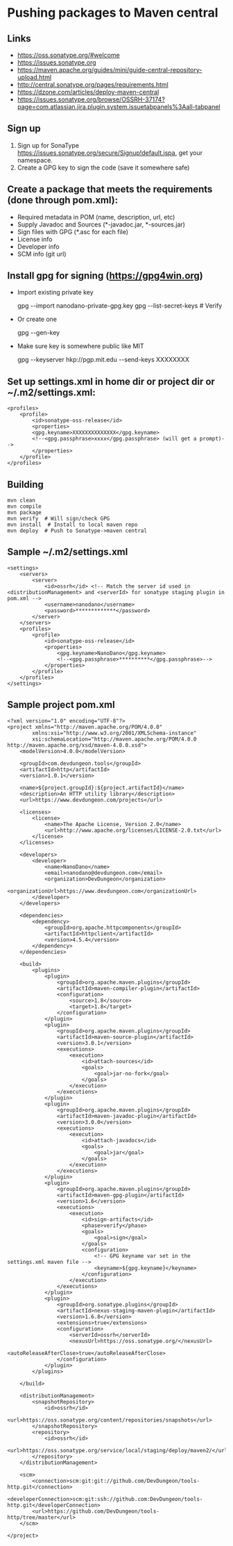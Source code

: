 Pushing packages to Maven central
===================================

Links
------

- https://oss.sonatype.org/#welcome
- https://issues.sonatype.org
- https://maven.apache.org/guides/mini/guide-central-repository-upload.html
- http://central.sonatype.org/pages/requirements.html
- https://dzone.com/articles/deploy-maven-central
- https://issues.sonatype.org/browse/OSSRH-37174?page=com.atlassian.jira.plugin.system.issuetabpanels%3Aall-tabpanel


Sign up
----------------------

1) Sign up for SonaType https://issues.sonatype.org/secure/Signup!default.jspa, get your namespace.
2) Create a GPG key to sign the code (save it somewhere safe)


Create a package that meets the requirements (done through pom.xml):
-------------------------------------------------------------

- Required metadata in POM (name, description, url, etc)
- Supply Javadoc and Sources (*-javadoc.jar, *-sources.jar)
- Sign files with GPG (*.asc for each file)
- License info
- Developer info
- SCM info (git url)


Install gpg for signing (https://gpg4win.org)
-------------------------------------------

- Import existing private key

    gpg --import nanodano-private-gpg.key
    gpg --list-secret-keys  # Verify

- Or create one

    gpg --gen-key

- Make sure key is somewhere public like MIT

    gpg --keyserver hkp://pgp.mit.edu --send-keys XXXXXXXX


Set up settings.xml in home dir or project dir or ~/.m2/settings.xml:
------------------------------------------------

    <profiles>
        <profile>
            <id>sonatype-oss-release</id>
            <properties>
            <gpg.keyname>XXXXXXXXXXXXXX</gpg.keyname>
            <!--<gpg.passphrase>xxxx</gpg.passphrase> (will get a prompt)-->
            </properties>
        </profile>
    </profiles>

Building
---------------

    mvn clean
    mvn compile
    mvn package
    mvn verify  # Will sign/check GPG
    mvn install  # Install to local maven repo
    mvn deploy  # Push to Sonatype->maven central


Sample ~/.m2/settings.xml
-------------------------

    <settings>
        <servers>
            <server>
                <id>ossrh</id> <!-- Match the server id used in <distributionManagement> and <serverId> for sonatype staging plugin in pom.xml -->
                <username>nanodano</username>
                <password>*************</password>
            </server>
        </servers>
        <profiles>
            <profile>
                <id>sonatype-oss-release</id>
                <properties>
                    <gpg.keyname>NanoDano</gpg.keyname>
                    <!--<gpg.passphrase>**********</gpg.passphrase>-->
                </properties>
            </profile>
        </profiles>
    </settings>

Sample project pom.xml
-----------------

    <?xml version="1.0" encoding="UTF-8"?>
    <project xmlns="http://maven.apache.org/POM/4.0.0"
            xmlns:xsi="http://www.w3.org/2001/XMLSchema-instance"
            xsi:schemaLocation="http://maven.apache.org/POM/4.0.0 http://maven.apache.org/xsd/maven-4.0.0.xsd">
        <modelVersion>4.0.0</modelVersion>

        <groupId>com.devdungeon.tools</groupId>
        <artifactId>http</artifactId>
        <version>1.0.1</version>

        <name>${project.groupId}:${project.artifactId}</name>
        <description>An HTTP utility library</description>
        <url>https://www.devdungeon.com/projects</url>

        <licenses>
            <license>
                <name>The Apache License, Version 2.0</name>
                <url>http://www.apache.org/licenses/LICENSE-2.0.txt</url>
            </license>
        </licenses>

        <developers>
            <developer>
                <name>NanoDano</name>
                <email>nanodano@devdungeon.com</email>
                <organization>DevDungeon</organization>
                <organizationUrl>https://www.devdungeon.com</organizationUrl>
            </developer>
        </developers>

        <dependencies>
            <dependency>
                <groupId>org.apache.httpcomponents</groupId>
                <artifactId>httpclient</artifactId>
                <version>4.5.4</version>
            </dependency>
        </dependencies>

        <build>
            <plugins>
                <plugin>
                    <groupId>org.apache.maven.plugins</groupId>
                    <artifactId>maven-compiler-plugin</artifactId>
                    <configuration>
                        <source>1.8</source>
                        <target>1.8</target>
                    </configuration>
                </plugin>
                <plugin>
                    <groupId>org.apache.maven.plugins</groupId>
                    <artifactId>maven-source-plugin</artifactId>
                    <version>3.0.1</version>
                    <executions>
                        <execution>
                            <id>attach-sources</id>
                            <goals>
                                <goal>jar-no-fork</goal>
                            </goals>
                        </execution>
                    </executions>
                </plugin>
                <plugin>
                    <groupId>org.apache.maven.plugins</groupId>
                    <artifactId>maven-javadoc-plugin</artifactId>
                    <version>3.0.0</version>
                    <executions>
                        <execution>
                            <id>attach-javadocs</id>
                            <goals>
                                <goal>jar</goal>
                            </goals>
                        </execution>
                    </executions>
                </plugin>
                <plugin>
                    <groupId>org.apache.maven.plugins</groupId>
                    <artifactId>maven-gpg-plugin</artifactId>
                    <version>1.6</version>
                    <executions>
                        <execution>
                            <id>sign-artifacts</id>
                            <phase>verify</phase>
                            <goals>
                                <goal>sign</goal>
                            </goals>
                            <configuration>
                                <!-- GPG keyname var set in the settings.xml maven file -->
                                <keyname>${gpg.keyname}</keyname>
                            </configuration>
                        </execution>
                    </executions>
                </plugin>
                <plugin>
                    <groupId>org.sonatype.plugins</groupId>
                    <artifactId>nexus-staging-maven-plugin</artifactId>
                    <version>1.6.8</version>
                    <extensions>true</extensions>
                    <configuration>
                        <serverId>ossrh</serverId>
                        <nexusUrl>https://oss.sonatype.org/</nexusUrl>
                        <autoReleaseAfterClose>true</autoReleaseAfterClose>
                    </configuration>
                </plugin>
            </plugins>

        </build>

        <distributionManagement>
            <snapshotRepository>
                <id>ossrh</id>
                <url>https://oss.sonatype.org/content/repositories/snapshots</url>
            </snapshotRepository>
            <repository>
                <id>ossrh</id>
                <url>https://oss.sonatype.org/service/local/staging/deploy/maven2/</url>
            </repository>
        </distributionManagement>

        <scm>
            <connection>scm:git:git://github.com/DevDungeon/tools-http.git</connection>
            <developerConnection>scm:git:ssh://github.com:DevDungeon/tools-http.git</developerConnection>
            <url>https://github.com/DevDungeon/tools-http/tree/master</url>
        </scm>

    </project>
